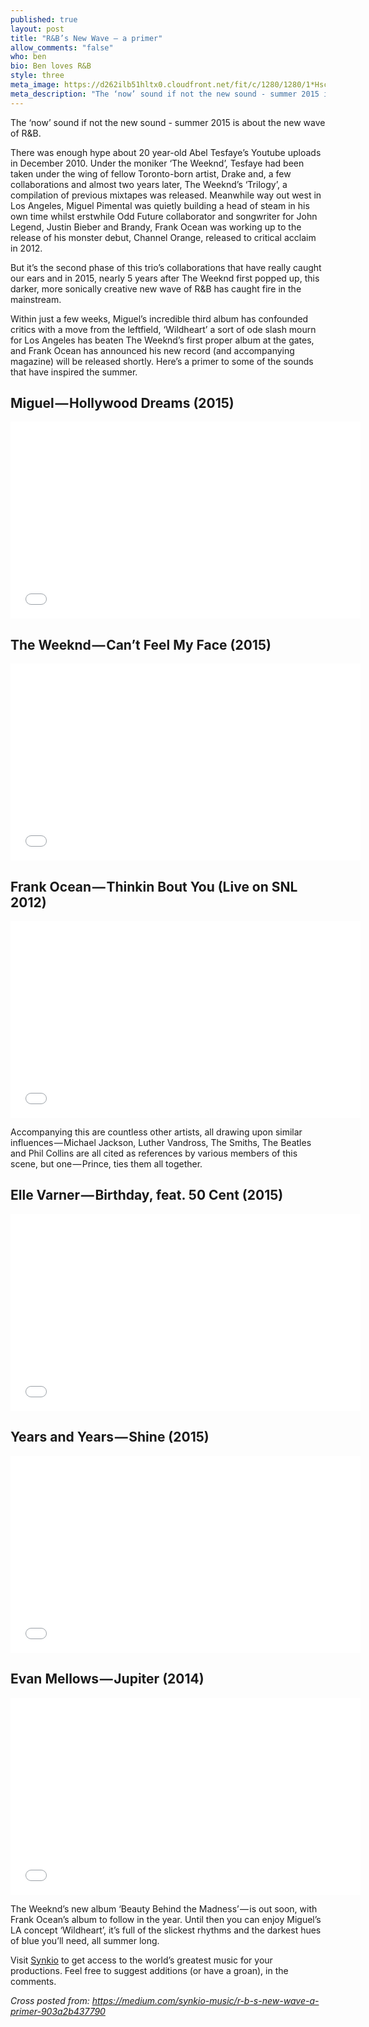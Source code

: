 ```yaml
---
published: true
layout: post
title: "R&B’s New Wave — a primer"
allow_comments: "false"
who: ben
bio: Ben loves R&B
style: three
meta_image: https://d262ilb51hltx0.cloudfront.net/fit/c/1280/1280/1*Hsc3FeQE7IotYtLu-JSryw.jpeg
meta_description: "The ‘now’ sound if not the new sound - summer 2015 is about the new wave of R&B."
---
```


The ‘now’ sound if not the new sound - summer 2015 is about the new wave of R&B.<!--excerpt-->

There was enough hype about 20 year-old Abel Tesfaye’s Youtube uploads in December 2010. Under the moniker ‘The Weeknd’, Tesfaye had been taken under the wing of fellow Toronto-born artist, Drake and, a few collaborations and almost two years later, The Weeknd’s ‘Trilogy’, a compilation of previous mixtapes was released. Meanwhile way out west in Los Angeles, Miguel Pimental was quietly building a head of steam in his own time whilst erstwhile Odd Future collaborator and songwriter for John Legend, Justin Bieber and Brandy, Frank Ocean was working up to the release of his monster debut, Channel Orange, released to critical acclaim in 2012.

But it’s the second phase of this trio’s collaborations that have really caught our ears and in 2015, nearly 5 years after The Weeknd first popped up, this darker, more sonically creative new wave of R&B has caught fire in the mainstream.

Within just a few weeks, Miguel’s incredible third album has confounded critics with a move from the leftfield, ‘Wildheart’ a sort of ode slash mourn for Los Angeles has beaten The Weeknd’s first proper album at the gates, and Frank Ocean has announced his new record (and accompanying magazine) will be released shortly. Here’s a primer to some of the sounds that have inspired the summer.

## Miguel — Hollywood Dreams (2015)

<iframe width="560" height="315" src="//www.youtube.com/embed/-EWnpPmJ1BQ" frameborder="0" allowfullscreen="yes">
</iframe>

## The Weeknd — Can’t Feel My Face (2015)

<iframe width="560" height="315" src="//www.youtube.com/embed/dqt8Z1k0oWQ" frameborder="0" allowfullscreen="yes">
</iframe>

## Frank Ocean — Thinkin Bout You (Live on SNL 2012)

<iframe width="560" height="315" src="//www.youtube.com/embed/pNBD4OFF8cc" frameborder="0" allowfullscreen="yes">
</iframe>

Accompanying this are countless other artists, all drawing upon similar influences — Michael Jackson, Luther Vandross, The Smiths, The Beatles and Phil Collins are all cited as references by various members of this scene, but one — Prince, ties them all together.

## Elle Varner — Birthday, feat. 50 Cent (2015)

<iframe width="560" height="315" src="//www.youtube.com/embed/KPQa2PhFayA" frameborder="0" allowfullscreen="yes">
</iframe>

## Years and Years — Shine (2015)

<iframe width="560" height="315" src="//www.youtube.com/embed/hXTAn4ELEwM" frameborder="0" allowfullscreen="yes">
</iframe>

## Evan Mellows — Jupiter (2014)

<iframe width="560" height="315" src="//www.youtube.com/embed/nT8sROAVR-w" frameborder="0" allowfullscreen="yes">
</iframe>

The Weeknd’s new album ‘Beauty Behind the Madness’ — is out soon, with Frank Ocean’s album to follow in the year. Until then you can enjoy Miguel’s LA concept ‘Wildheart’, it’s full of the slickest rhythms and the darkest hues of blue you’ll need, all summer long.

Visit [Synkio](http://synk.io/) to get access to the world’s greatest music for your productions. Feel free to suggest additions (or have a groan), in the comments.

_Cross posted from: <https://medium.com/synkio-music/r-b-s-new-wave-a-primer-903a2b437790>_
